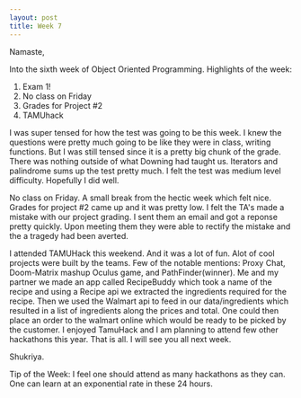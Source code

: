 ```yaml
---
layout: post
title: Week 7
---
```


Namaste,

Into the sixth week of Object Oriented Programming. Highlights of the week:
1. Exam 1!
2. No class on Friday
3. Grades for Project #2
4. TAMUhack

I was super tensed for how the test was going to be this week. I knew the questions were pretty much going to be like they were in class, writing functions. But I was still tensed since it is a pretty big chunk of the grade. There was nothing outside of what Downing had taught us. Iterators and palindrome sums up the test pretty much. I felt the test was medium level difficulty. Hopefully I did well.

No class on Friday. A small break from the hectic week which felt nice. Grades for project #2 came up and it was pretty low. I felt the TA's made a mistake with our project grading. I sent them an email and got a reponse pretty quickly. Upon meeting them they were able to rectify the mistake and the a tragedy had been averted.

I attended TAMUHack this weekend. And it was a lot of fun. Alot of cool projects were built by the teams. Few of the notable mentions: Proxy Chat, Doom-Matrix mashup Oculus game, and PathFinder(winner). Me and my partner we made an app called RecipeBuddy which took a name of the recipe and using a Recipe api we extracted the ingredients required for the recipe. Then we used the Walmart api to feed in our data/ingredients which resulted in a list of ingredients along the prices and total. One could then place an order to the walmart online which would be ready to be picked by the customer. I enjoyed TamuHack and I am planning to attend few other hackathons this year. That is all. I will see you all next week.

Shukriya.

Tip of the Week: I feel one should attend as many hackathons as they can. One can learn at an exponential rate in these 24 hours.